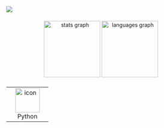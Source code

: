<h2 align="left"></h2>
<a href="https://github.com/laix3">
   <img src="https://komarev.com/ghpvc/?username=laix3">
</a>

###

<div align="center">
  <img src="https://github-readme-stats.vercel.app/api?username=Laix3&hide_title=false&hide_rank=false&show_icons=true&include_all_commits=true&count_private=true&disable_animations=false&theme=dark&locale=en&hide_border=false" height="150" alt="stats graph"  />
  <img src="https://github-readme-stats.vercel.app/api/top-langs?username=Laix3&locale=en&hide_title=false&layout=compact&card_width=320&langs_count=5&theme=dark&hide_border=false" height="150" alt="languages graph"  />
</div>

###

<table align="center">

<td align="center" width="96">
    <img src="https://techstack-generator.vercel.app/python-icon.svg" alt="icon" width="65" height="65" />
    <br>Python
</td>

<!--<td align="center" width="96">
    <img src="https://techstack-generator.vercel.app/js-icon.svg" alt="icon" width="100" style="width: 100px; height: 100px; margin-right: 0px; margin-bottom: 0px;" />
    <br>JS
</td> -->

<!-- <td align="center" width="96">
    <img src="https://techstack-generator.vercel.app/cpp-icon.svg" alt="icon" width="65" height="65" />
    <br>C++
</td>

<td align="center" width="96">
    <img src="https://techstack-generator.vercel.app/csharp-icon.svg" alt="icon" width="65" height="65" />
    <br>C#
</td>

<td align="center"  width="96">
    <img src="https://skillicons.dev/icons?i=html" width="48" height="48" alt="HTML" />
    <br>HTML
</td>

<td align="center" width="96">
    <img src="https://skillicons.dev/icons?i=css" width="48" height="48" alt="css" />
    <br>CSS
</td>

<td align="center" width="96"> 
    <img src="https://user-images.githubusercontent.com/25181517/192108372-f71d70ac-7ae6-4c0d-8395-51d8870c2ef0.png" width="48" height="48" alt="Git" />
    <br>Git
</td>

<td align="center" width="96">
    <img src="https://user-images.githubusercontent.com/25181517/192108374-8da61ba1-99ec-41d7-80b8-fb2f7c0a4948.png" width="48" height="48" alt="GitHub" />
    <br>Github
</td> -->
    
<!--    Thx https://github.com/Lawxsz/Lawxsz/blob/main/README.md#macropower-tech for icons   -->


###

<!-- <div align="center">
  <img src="https://img.shields.io/static/v1?message=PayPal&logo=paypal&label=&color=00457C&logoColor=white&labelColor=&style=for-the-badge" height="35" alt="paypal logo"  />
  <img src="https://img.shields.io/static/v1?message=Discord&logo=discord&label=&color=7289DA&logoColor=white&labelColor=&style=for-the-badge" height="35" alt="discord logo"  />
  <img src="https://img.shields.io/static/v1?message=Telegram&logo=telegram&label=&color=2CA5E0&logoColor=white&labelColor=&style=for-the-badge" height="35" alt="telegram logo"  />
  <img src="https://img.shields.io/static/v1?message=Twitter&logo=twitter&label=&color=1DA1F2&logoColor=white&labelColor=&style=for-the-badge" height="35" alt="twitter logo"  />
  <img src="https://img.shields.io/static/v1?message=LinkedIn&logo=linkedin&label=&color=0077B5&logoColor=white&labelColor=&style=for-the-badge" height="35" alt="linkedin logo"  />
  <img src="https://img.shields.io/static/v1?message=Gmail&logo=gmail&label=&color=D14836&logoColor=white&labelColor=&style=for-the-badge" height="35" alt="gmail logo"  />
  <img src="https://img.shields.io/static/v1?message=Youtube&logo=youtube&label=&color=FF0000&logoColor=white&labelColor=&style=for-the-badge" height="35" alt="youtube logo"  />
</div> -->

###
